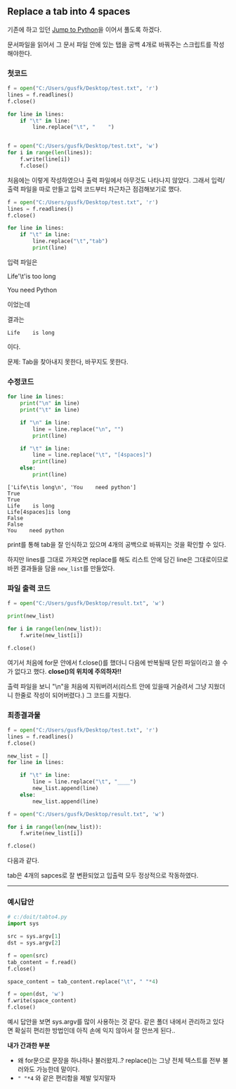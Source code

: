 ## Replace a tab into 4 spaces
기존에 하고 있던 [Jump to Python](https://wikidocs.net/book/1)을 이어서 풀도록 하겠다.

문서파일을 읽어서 그 문서 파일 안에 있는 탭을 공백 4개로 바꿔주는 스크립트를 작성해야한다.

### 첫코드
```python
f = open("C:/Users/gusfk/Desktop/test.txt", 'r')
lines = f.readlines()
f.close()

for line in lines:
    if "\t" in line:
        line.replace("\t", "    ")


f = open("C:/Users/gusfk/Desktop/test.txt", 'w')
for i in range(len(lines)):
    f.write(line[i])
    f.close()

```

처음에는 이렇게 작성하였으나 출력 파일에서 아무것도 나타나지 않았다.
그래서 입력/출력 파일을 따로 만들고 입력 코드부터 차근차근 점검해보기로 했다.


```python
f = open("C:/Users/gusfk/Desktop/test.txt", 'r')
lines = f.readlines()
f.close()

for line in lines:
    if "\t" in line:
        line.replace("\t","tab")
        print(line)
```

입력 파일은

Life'\t'is too long

You    need Python

이었는데

결과는
```
Life	is long

```
이다.

문제: Tab을 찾아내지 못한다, 바꾸지도 못한다.

### 수정코드
```python
for line in lines:
    print("\n" in line)
    print("\t" in line)

    if "\n" in line:
        line = line.replace("\n", "")
        print(line)

    if "\t" in line:
        line = line.replace("\t", "[4spaces]")
        print(line)
    else:
        print(line)
```

```
['Life\tis long\n', 'You    need python']
True
True
Life	is long
Life[4spaces]is long
False
False
You    need python
```

print를 통해 tab을 잘 인식하고 있으며 4개의 공백으로 바꿔지는 것을 확인할 수 있다.

하지만 lines를 그대로 가져오면 replace를 해도 리스트 안에 담긴 line은 그대로이므로 바뀐 결과들을 담을 `new_list`를 만들었다.

### 파일 출력 코드
```python
f = open("C:/Users/gusfk/Desktop/result.txt", 'w')

print(new_list)

for i in range(len(new_list)):
    f.write(new_list[i])

f.close()
```
여기서 처음에 for문 안에서 f.close()를 했더니 다음에 반복될때 닫힌 파일이라고 쓸 수가 없다고 했다. **close()의 위치에 주의하자!!**

출력 파일을 보니 "\n"을 처음에 지워버려서(리스트 안에 있을때 거슬려서 그냥 지웠더니 한줄로 작성이 되어버렸다.) 그 코드를 지웠다.


### 최종결과물
```python
f = open("C:/Users/gusfk/Desktop/test.txt", 'r')
lines = f.readlines()
f.close()

new_list = [] 
for line in lines:

    if "\t" in line:
        line = line.replace("\t", "____")
        new_list.append(line)
    else:
        new_list.append(line)

f = open("C:/Users/gusfk/Desktop/result.txt", 'w')

for i in range(len(new_list)):
    f.write(new_list[i])

f.close()

```
다음과 같다.

tab은 4개의 sapces로 잘 변환되었고 입출력 모두 정상적으로 작동하였다.



---
### 예시답안
```python
# c:/doit/tabto4.py
import sys

src = sys.argv[1]
dst = sys.argv[2]

f = open(src)
tab_content = f.read()
f.close()

space_content = tab_content.replace("\t", " "*4)

f = open(dst, 'w')
f.write(space_content)
f.close()
```
예시 답안을 보면 sys.argv를 많이 사용하는 것 같다.
같은 폴더 내에서 관리하고 있다면 확실히 편리한 방법인데 아직 손에 익지 않아서 잘 안쓰게 된다..

**내가 간과한 부분**
- 왜 for문으로 문장을 하나하나 불러왔지..? replace()는 그냥 전체 텍스트를 전부 불러와도 가능한데 말이다.
- `" "*4` 와 같은 편리함을 제발 잊지말자



